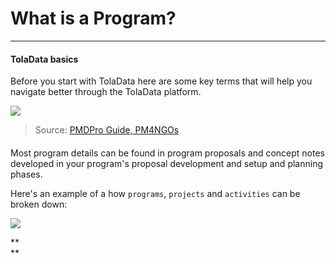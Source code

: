 # What is a Program?

---

#### **TolaData basics**

Before you start with TolaData here are some key terms that will help you navigate better through the TolaData platform.

![](https://lh5.googleusercontent.com/19fnuYqBVR84z7RO9d_e3FvVfDuV8s1-ufCkaneDN5CCGVYe0u8_nPxvkJt09aNqkS2rY8RxssKzIQwODRdtMeFQRx_5-4jO2CzfOfGOT3lRSrlWpYgnYpiStz_vwCMKD5D3otGH)

> Source: [PMDPro Guide, PM4NGOs](http://www.pm4ngos.com/the-guide-to-the-pmd-pro/)

####

Most program details can be found in program proposals and concept notes developed in your program's proposal development and setup and planning phases. 

Here's an example of a how `programs`, `projects` and `activities` can be broken down:

![](https://lh3.googleusercontent.com/gpnk58Fq-G489g-KY7g8XNg3ZCu8Mlb8H6BLsiL8-YdseUoHBo10cBC-cQdomYDn2YrfNS8Frf5s9mHaDusj99U43jx6tpsgIoBjMkfOnMQ7y7i0L5z2jY8ST1ZldmhG88ArhdP0)

**      
**

